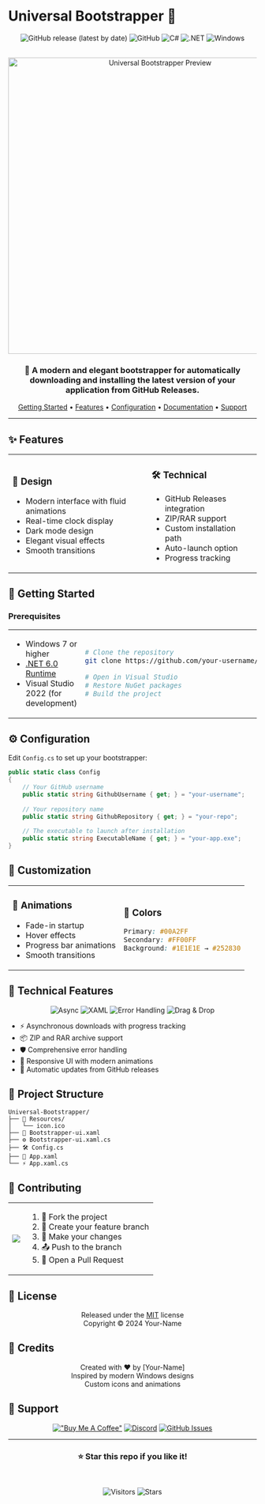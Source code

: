 # Universal Bootstrapper 🚀

<div align="center">

![GitHub release (latest by date)](https://img.shields.io/github/v/release/your-username/Universal-Bootstrapper?style=for-the-badge)
![GitHub](https://img.shields.io/github/license/your-username/Universal-Bootstrapper?style=for-the-badge)
![C#](https://img.shields.io/badge/C%23-239120?style=for-the-badge&logo=c-sharp&logoColor=white)
![.NET](https://img.shields.io/badge/.NET-5C2D91?style=for-the-badge&logo=.net&logoColor=white)
![Windows](https://img.shields.io/badge/Windows-0078D6?style=for-the-badge&logo=windows&logoColor=white)

<br>

<img src="preview.png" alt="Universal Bootstrapper Preview" width="600"/>

### 🌟 A modern and elegant bootstrapper for automatically downloading and installing the latest version of your application from GitHub Releases.

[Getting Started](#-getting-started) •
[Features](#-features) •
[Configuration](#%EF%B8%8F-configuration) •
[Documentation](#-documentation) •
[Support](#-support)

</div>

---

## ✨ Features

<table>
<tr>
<td>

### 🎨 Design
- Modern interface with fluid animations
- Real-time clock display
- Dark mode design
- Elegant visual effects
- Smooth transitions

</td>
<td>

### 🛠️ Technical
- GitHub Releases integration
- ZIP/RAR support
- Custom installation path
- Auto-launch option
- Progress tracking

</td>
</tr>
</table>

## 🚀 Getting Started

### Prerequisites

<table>
<tr>
<td>

- Windows 7 or higher
- [.NET 6.0 Runtime](https://dotnet.microsoft.com/download/dotnet/6.0)
- Visual Studio 2022 (for development)

</td>
<td>

```bash
# Clone the repository
git clone https://github.com/your-username/Universal-Bootstrapper.git

# Open in Visual Studio
# Restore NuGet packages
# Build the project
```

</td>
</tr>
</table>

## ⚙️ Configuration

Edit `Config.cs` to set up your bootstrapper:

```csharp
public static class Config
{
    // Your GitHub username
    public static string GithubUsername { get; } = "your-username";
    
    // Your repository name
    public static string GithubRepository { get; } = "your-repo";
    
    // The executable to launch after installation
    public static string ExecutableName { get; } = "your-app.exe";
}
```

## 🎨 Customization

<table>
<tr>
<td>

### 🎡 Animations
- Fade-in startup
- Hover effects
- Progress bar animations
- Smooth transitions

</td>
<td>

### 🎯 Colors
```css
Primary: #00A2FF
Secondary: #FF00FF
Background: #1E1E1E → #252830
```

</td>
</tr>
</table>

## 🔧 Technical Features

<div align="center">

![Async](https://img.shields.io/badge/Async-Operations-blue?style=for-the-badge)
![XAML](https://img.shields.io/badge/XAML-Animations-purple?style=for-the-badge)
![Error Handling](https://img.shields.io/badge/Error-Handling-red?style=for-the-badge)
![Drag & Drop](https://img.shields.io/badge/Drag%20&%20Drop-Support-green?style=for-the-badge)

</div>

- ⚡ Asynchronous downloads with progress tracking
- 📦 ZIP and RAR archive support
- 🛡️ Comprehensive error handling
- 🎯 Responsive UI with modern animations
- 🔄 Automatic updates from GitHub releases

## 📂 Project Structure

```plaintext
Universal-Bootstrapper/
├── 🎨 Resources/
│   └── icon.ico
├── 📱 Bootstrapper-ui.xaml
├── ⚙️ Bootstrapper-ui.xaml.cs
├── 🛠️ Config.cs
├── 🚀 App.xaml
└── ⚡ App.xaml.cs
```

## 🤝 Contributing

<table>
<tr>
<td>
<a href="https://github.com/your-username/Universal-Bootstrapper/graphs/contributors">
  <img src="https://contrib.rocks/image?repo=your-username/Universal-Bootstrapper" />
</a>
</td>
<td>

1. 🍴 Fork the project
2. 🌿 Create your feature branch
3. 💫 Make your changes
4. 📤 Push to the branch
5. 🎯 Open a Pull Request

</td>
</tr>
</table>

## 📝 License

<div align="center">

Released under the [MIT](LICENSE) license
<br>
Copyright © 2024 Your-Name

</div>

## 🌟 Credits

<div align="center">

Created with ❤️ by [Your-Name]
<br>
Inspired by modern Windows designs
<br>
Custom icons and animations

</div>

## 💫 Support

<div align="center">

[!["Buy Me A Coffee"](https://img.shields.io/badge/Buy_Me_A_Coffee-FFDD00?style=for-the-badge&logo=buy-me-a-coffee&logoColor=black)](https://www.buymeacoffee.com/your-username)
[![Discord](https://img.shields.io/badge/Discord-7289DA?style=for-the-badge&logo=discord&logoColor=white)](https://discord.gg/your-server)
[![GitHub Issues](https://img.shields.io/badge/GitHub-Issues-red?style=for-the-badge&logo=github)](https://github.com/your-username/Universal-Bootstrapper/issues)

</div>

---

<div align="center">

### ⭐ Star this repo if you like it!

<br>

![Visitors](https://api.visitorbadge.io/api/visitors?path=your-username%2FUniversal-Bootstrapper&label=VISITORS&countColor=%2337d67a)
![Stars](https://img.shields.io/github/stars/your-username/Universal-Bootstrapper?style=social)

</div> 
